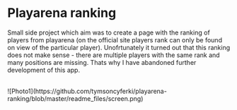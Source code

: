 # Playarena ranking

Small side project which aim was to create a page with the ranking of players from playarena (on the official site players rank can only be found on view of the particular player). Unofrtunately it turned out that this ranking does not make sense - there are multiple players with the same rank and many positions are missing. Thats why I have abandoned further development of this app.

<br>
![Photo1](https://github.com/tymsoncyferki/playarena-ranking/blob/master/readme_files/screen.png)
